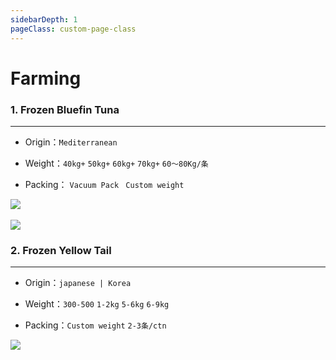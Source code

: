 ```yaml
---
sidebarDepth: 1
pageClass: custom-page-class
---
```

# Farming

### 1. Frozen Bluefin Tuna <Badge text="Hot" type="error"/> <Badge text="24hours"/>
<hr>

- Origin：`Mediterranean` </p>
- Weight：`40kg+` `50kg+` `60kg+` `70kg+` `60～80Kg/条`</p>
- Packing： `Vacuum Pack ` ` Custom weight `</p>


<div class="imgb">
 <img src="https://yuhuawebsite.oss-cn-hongkong.aliyuncs.com/P-F-0.%E8%97%8D%E9%B0%AD%E9%87%91%E6%9E%AA%E9%B1%BC-Bluefin-tuna.jpg">
 <br>
 <br>
 <img src="https://yuhuawebsite.oss-cn-hongkong.aliyuncs.com/demoFish.jpg">
</div>


### 2. Frozen Yellow Tail  <Badge text="Hot" type="error"/> <Badge text="24hours"/>
<hr>

- Origin：`japanese | Korea` </p>
- Weight：`300-500` `1-2kg` `5-6kg` `6-9kg`</p>
- Packing：`Custom weight` `2-3条/ctn`</p>

<div class="imgb" >
 <img  src="https://yuhuawebsite.oss-cn-hongkong.aliyuncs.com/P-F-4.%E9%BB%84%E9%B0%A4%E9%B1%BC--Yellowtail.jpg">
</div>